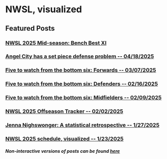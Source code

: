# NWSL, visualized

## Featured Posts

### [NWSL 2025 Mid-season: Bench Best XI](player/benchplayers.html)

### [Angel City has a set piece defense problem -- 04/18/2025](team/acfc-set-piece.html)

### [Five to watch from the bottom six: Forwards -- 03/07/2025](player/forwards.html)

### [Five to watch from the bottom six: Defenders -- 02/16/2025](player/defenders.html)

### [Five to watch from the bottom six: Midfielders -- 02/09/2025](player/midfielders.html)

### [NWSL 2025 Offseason Tracker -- 02/02/2025](schedule/offseason.html)

### [Jenna Nighswonger: A statistical retrospective -- 1/27/2025](player/nighswonger.html)

### [NWSL 2025 schedule, visualized -- 1/23/2025](schedule/schedule.html)

##### Non-interactive versions of posts can be found [here](https://www.reddit.com/user/ajsportstat/submitted/)

